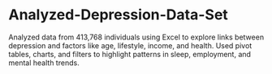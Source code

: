 # Analyzed-Depression-Data-Set
Analyzed data from 413,768 individuals using Excel to explore links between depression and factors like age, lifestyle, income, and health. Used pivot tables, charts, and filters to highlight patterns in sleep, employment, and mental health trends.
